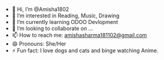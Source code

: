 - 👋 Hi, I’m @Amisha1802
- 👀 I’m interested in Reading, Music, Drawing
- 🌱 I’m currently learning ODOO Devlopment
- 💞️ I’m looking to collaborate on ...
- 📫 How to reach me: amishasharma181102@gmail.com
- 😄 Pronouns: She/Her
- ⚡ Fun fact: I love dogs and cats and binge watching Anime.

<!---
Amisha1802/Amisha1802 is a ✨ special ✨ repository because its `README.md` (this file) appears on your GitHub profile.
You can click the Preview link to take a look at your changes.
--->
